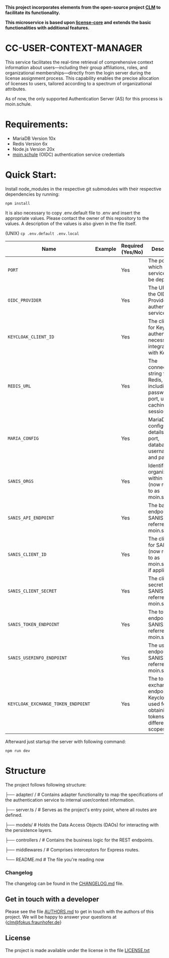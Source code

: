 **This project incorporates elements from the open-source project [CLM](https://github.com/fraunhoferfokus/clm-core) to facilitate its functionality.**

**This microservice is based upon [license-core](https://github.com/fraunhoferfokus/cc_license-core) and extends the basic functionalities with additional features.**

# CC-USER-CONTEXT-MANAGER
This service facilitates the real-time retrieval of comprehensive context information about users—including their group affiliations, roles, and organizational memberships—directly from the login server during the license assignment process. This capability enables the precise allocation of licenses to users, tailored according to a spectrum of organizational attributes.

As of now, the only supported Authentication Server (AS) for this process is moin.schule.

# Requirements:
* MariaDB Version 10x
* Redis Version 6x
* Node.js Version 20x
* [moin.schule](https://www.n-21.de/portal/seiten/moin-schule-900000111-10056.html) (OIDC) authentication service credentials 

# Quick Start:


Install node_modules in the respective git submodules with their respective dependencies by running: 

```npm install```

It is also necessary to copy .env.default file to .env and insert the appropriate values. Please contact the owner of this repository to the values. A description of the values is also given in the file itself.

(UNIX)
```cp .env.default .env.local```

| Name                               | Example | Required (Yes/No) | Description                                                                                   |
|------------------------------------|---------|-------------------|-----------------------------------------------------------------------------------------------|
| `PORT`                             |         | Yes               | The port on which the service should be deployed.                                             |
| `OIDC_PROVIDER`                    |         | Yes               | The URL of the OIDC Provider for authentication services.                                     |
| `KEYCLOAK_CLIENT_ID`               |         | Yes               | The client ID for Keycloak authentication, necessary for integration with Keycloak.           |
| `REDIS_URL`                        |         | Yes               | The connection string for Redis, including password and port, used for caching and sessions.  |
| `MARIA_CONFIG`                     |         | Yes               | MariaDB configuration details: host, port, database, username, and password.                  |
| `SANIS_ORGS`                       |         | Yes                | Identifiers for organizations within SANIS (now referred to as moin.schule).                  |
| `SANIS_API_ENDPOINT`               |         | Yes               | The base API endpoint for SANIS (now referred to as moin.schule).                             |
| `SANIS_CLIENT_ID`                  |         | Yes               | The client ID for SANIS (now referred to as moin.schule), if applicable.                      |
| `SANIS_CLIENT_SECRET`              |         | Yes               | The client secret for SANIS (now referred to as moin.schule).                                 |
| `SANIS_TOKEN_ENDPOINT`             |         | Yes               | The token endpoint for SANIS (now referred to as moin.schule).                                |
| `SANIS_USERINFO_ENDPOINT`          |         | Yes               | The user info endpoint for SANIS (now referred to as moin.schule).                            |
| `KEYCLOAK_EXCHANGE_TOKEN_ENDPOINT` |         | Yes               | The token exchange endpoint for Keycloak, used for obtaining tokens with different scopes.    |





Afterward just startup the server with following command:

```npm run dev```

# Structure
The project follows following structure:

├── adapter/ / #  Contains adapter functionality to map the specifications of the authentication service to internal user/context information. 

├── server.ts / # Serves as the project's entry point, where all routes are defined. 

├── models/ # Holds the Data Access Objects (DAOs) for interacting with the persistence layers.

├── controllers / # Contains the business logic for the REST endpoints.

├── middlewares / # Comprises interceptors for Express routes.

└── README.md # The file you're reading now


### Changelog

The changelog can be found in the [CHANGELOG.md](CHANGELOG.md) file.

## Get in touch with a developer

Please see the file [AUTHORS.md](AUTHORS.md) to get in touch with the authors of this project.
We will be happy to answer your questions at {clm@fokus.fraunhofer.de}

## License


The project is made available under the license in the file [LICENSE.txt](license.txt)